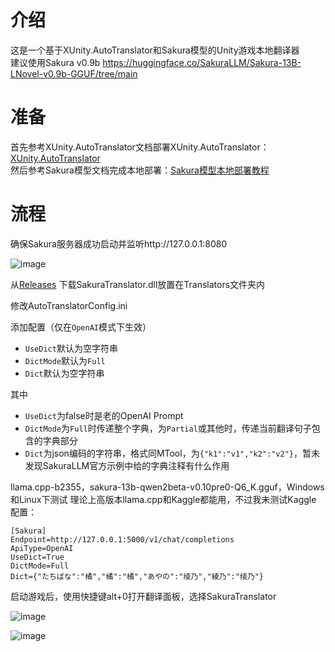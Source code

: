 # 介绍
这是一个基于XUnity.AutoTranslator和Sakura模型的Unity游戏本地翻译器  
建议使用Sakura v0.9b https://huggingface.co/SakuraLLM/Sakura-13B-LNovel-v0.9b-GGUF/tree/main  
# 准备
首先参考XUnity.AutoTranslator文档部署XUnity.AutoTranslator：[XUnity.AutoTranslator](https://github.com/bbepis/XUnity.AutoTranslator)  
然后参考Sakura模型文档完成本地部署：[Sakura模型本地部署教程](https://github.com/SakuraLLM/Sakura-13B-Galgame/wiki)  
# 流程
确保Sakura服务器成功启动并监听http://127.0.0.1:8080  

![image](https://github.com/fkiliver/SakuraTranslator/assets/48873439/a69e74a6-f789-4de2-9ce5-d73209f2843c)

从[Releases](https://github.com/fkiliver/SakuraTranslator/releases) 下载SakuraTranslator.dll放置在Translators文件夹内

修改AutoTranslatorConfig.ini

添加配置（仅在`OpenAI`模式下生效）

- `UseDict`默认为空字符串
- `DictMode`默认为`Full`
- `Dict`默认为空字符串

其中

 - `UseDict`为false时是老的OpenAI Prompt
 - `DictMode`为`Full`时传递整个字典，为`Partial`或其他时，传递当前翻译句子包含的字典部分
 - `Dict`为json编码的字符串，格式同MTool，为`{"k1":"v1","k2":"v2"}`，暂未发现SakuraLLM官方示例中给的字典注释有什么作用

llama.cpp-b2355，sakura-13b-qwen2beta-v0.10pre0-Q6_K.gguf，Windows和Linux下测试
理论上高版本llama.cpp和Kaggle都能用，不过我未测试Kaggle
配置：
```
[Sakura]
Endpoint=http://127.0.0.1:5000/v1/chat/completions
ApiType=OpenAI
UseDict=True
DictMode=Full
Dict={"たちばな":"橘","橘":"橘","あやの":"绫乃","綾乃":"绫乃"}
```

启动游戏后，使用快捷键alt+0打开翻译面板，选择SakuraTranslator  

![image](https://github.com/fkiliver/SakuraTranslator/assets/48873439/17c2c144-dab7-4b23-958f-a0dd8ddd11d4)

![image](https://github.com/fkiliver/SakuraTranslator/assets/48873439/ffba161d-8d0c-4a0e-bd15-71ab95db30ef)
